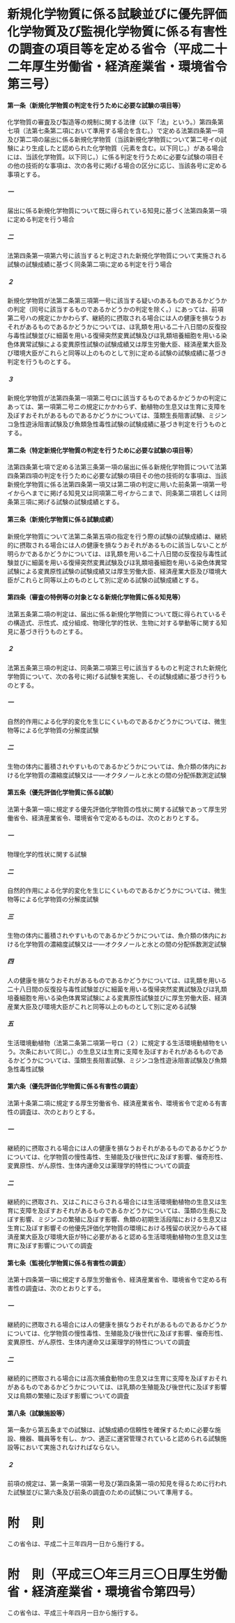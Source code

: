 # 新規化学物質に係る試験並びに優先評価化学物質及び監視化学物質に係る有害性の調査の項目等を定める省令（平成二十二年厚生労働省・経済産業省・環境省令第三号）
#### 第一条（新規化学物質の判定を行うために必要な試験の項目等）
化学物質の審査及び製造等の規制に関する法律（以下「法」という。）第四条第七項（法第七条第二項において準用する場合を含む。）で定める法第四条第一項及び第二項の届出に係る新規化学物質（当該新規化学物質について第二号イの試験により生成したと認められた化学物質（元素を含む。以下同じ。）がある場合には、当該化学物質。以下同じ。）に係る判定を行うために必要な試験の項目その他の技術的な事項は、次の各号に掲げる場合の区分に応じ、当該各号に定める事項とする。
##### 一
届出に係る新規化学物質について既に得られている知見に基づく法第四条第一項に定める判定を行う場合
##### 二
法第四条第一項第六号に該当すると判定された新規化学物質について実施される試験の試験成績に基づく同条第二項に定める判定を行う場合
##### ２
新規化学物質が法第二条第三項第一号に該当する疑いのあるものであるかどうかの判定（同号に該当するものであるかどうかの判定を除く。）にあっては、前項第二号ハの規定にかかわらず、継続的に摂取される場合には人の健康を損なうおそれがあるものであるかどうかについては、ほ乳類を用いる二十八日間の反復投与毒性試験並びに細菌を用いる復帰突然変異試験及びほ乳類培養細胞を用いる染色体異常試験による変異原性試験の試験成績又は厚生労働大臣、経済産業大臣及び環境大臣がこれらと同等以上のものとして別に定める試験の試験成績に基づき判定を行うものとする。
##### ３
新規化学物質が法第四条第一項第二号ロに該当するものであるかどうかの判定にあっては、第一項第二号ニの規定にかかわらず、動植物の生息又は生育に支障を及ぼすおそれがあるものであるかどうかについては、藻類生長阻害試験、ミジンコ急性遊泳阻害試験及び魚類急性毒性試験の試験成績に基づき判定を行うものとする。
#### 第二条（特定新規化学物質の判定を行うために必要な試験の項目等）
法第四条第七項で定める法第三条第一項の届出に係る新規化学物質について法第四条第四項の判定を行うために必要な試験の項目その他の技術的な事項は、当該新規化学物質に係る法第四条第一項又は第二項の判定に用いた前条第一項第一号イからヘまでに掲げる知見又は同項第二号イからニまで、同条第二項若しくは同条第三項に掲げる試験の試験成績とする。
#### 第三条（新規化学物質に係る試験成績）
新規化学物質について法第二条第五項の指定を行う際の試験の試験成績は、継続的に摂取される場合には人の健康を損なうおそれがあるものに該当しないことが明らかであるかどうかについては、ほ乳類を用いる二十八日間の反復投与毒性試験並びに細菌を用いる復帰突然変異試験及びほ乳類培養細胞を用いる染色体異常試験による変異原性試験の試験成績又は厚生労働大臣、経済産業大臣及び環境大臣がこれらと同等以上のものとして別に定める試験の試験成績とする。
#### 第四条（審査の特例等の対象となる新規化学物質に係る知見等）
法第五条第二項の判定は、届出に係る新規化学物質について既に得られているその構造式、示性式、成分組成、物理化学的性状、生物に対する挙動等に関する知見に基づき行うものとする。
##### ２
法第五条第三項の判定は、同条第二項第三号に該当するものと判定された新規化学物質について、次の各号に掲げる試験を実施し、その試験成績に基づき行うものとする。
##### 一
自然的作用による化学的変化を生じにくいものであるかどうかについては、微生物等による化学物質の分解度試験
##### 二
生物の体内に蓄積されやすいものであるかどうかについては、魚介類の体内における化学物質の濃縮度試験又は一―オクタノールと水との間の分配係数測定試験
#### 第五条（優先評価化学物質に係る試験）
法第十条第一項に規定する優先評価化学物質の性状に関する試験であって厚生労働省令、経済産業省令、環境省令で定めるものは、次のとおりとする。
##### 一
物理化学的性状に関する試験
##### 二
自然的作用による化学的変化を生じにくいものであるかどうかについては、微生物等による化学物質の分解度試験
##### 三
生物の体内に蓄積されやすいものであるかどうかについては、魚介類の体内における化学物質の濃縮度試験又は一―オクタノールと水との間の分配係数測定試験
##### 四
人の健康を損なうおそれがあるものであるかどうかについては、ほ乳類を用いる二十八日間の反復投与毒性試験並びに細菌を用いる復帰突然変異試験及びほ乳類培養細胞を用いる染色体異常試験による変異原性試験並びに厚生労働大臣、経済産業大臣及び環境大臣がこれと同等以上のものとして別に定める試験
##### 五
生活環境動植物（法第二条第二項第一号ロ（２）に規定する生活環境動植物をいう。次条において同じ。）の生息又は生育に支障を及ぼすおそれがあるものであるかどうかについては、藻類生長阻害試験、ミジンコ急性遊泳阻害試験及び魚類急性毒性試験
#### 第六条（優先評価化学物質に係る有害性の調査）
法第十条第二項に規定する厚生労働省令、経済産業省令、環境省令で定める有害性の調査は、次のとおりとする。
##### 一
継続的に摂取される場合には人の健康を損なうおそれがあるものであるかどうかについては、化学物質の慢性毒性、生殖能及び後世代に及ぼす影響、催奇形性、変異原性、がん原性、生体内運命又は薬理学的特性についての調査
##### 二
継続的に摂取され、又はこれにさらされる場合には生活環境動植物の生息又は生育に支障を及ぼすおそれがあるものであるかどうかについては、藻類の生長に及ぼす影響、ミジンコの繁殖に及ぼす影響、魚類の初期生活段階における生息又は生育に及ぼす影響その他優先評価化学物質の環境における残留の状況からみて経済産業大臣及び環境大臣が特に必要があると認める生活環境動植物の生息又は生育に及ぼす影響についての調査
#### 第七条（監視化学物質に係る有害性の調査）
法第十四条第一項に規定する厚生労働省令、経済産業省令、環境省令で定める有害性の調査は、次のとおりとする。
##### 一
継続的に摂取される場合には人の健康を損なうおそれがあるものであるかどうかについては、化学物質の慢性毒性、生殖能及び後世代に及ぼす影響、催奇形性、変異原性、がん原性、生体内運命又は薬理学的特性についての調査
##### 二
継続的に摂取される場合には高次捕食動物の生息又は生育に支障を及ぼすおそれがあるものであるかどうかについては、ほ乳類の生殖能及び後世代に及ぼす影響又は鳥類の繁殖に及ぼす影響についての調査
#### 第八条（試験施設等）
第一条から第五条までの試験は、試験成績の信頼性を確保するために必要な施設、機器、職員等を有し、かつ、適正に運営管理されていると認められる試験施設等において実施されなければならない。
##### ２
前項の規定は、第一条第一項第一号及び第四条第一項の知見を得るために行われた試験並びに第六条及び前条の調査のための試験について準用する。
# 附　則
この省令は、平成二十三年四月一日から施行する。
# 附　則（平成三〇年三月三〇日厚生労働省・経済産業省・環境省令第四号）
この省令は、平成三十年四月一日から施行する。
